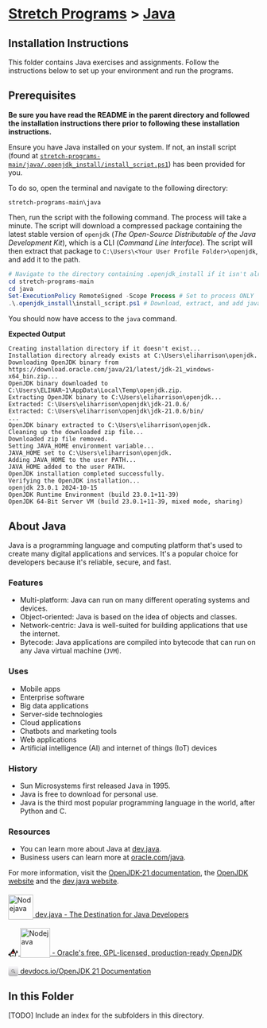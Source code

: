 # [Stretch Programs](../README.md) > [Java](.)

## Installation Instructions

This folder contains Java exercises and assignments. Follow the instructions below to set up your environment and run the programs.

## Prerequisites

**Be sure you have read the README in the parent directory and followed the installation instructions there prior to following these installation instructions.**

Ensure you have Java installed on your system. If not, an install script (found at [`stretch-programs-main/java/.openjdk_install/install_script.ps1`](./.openjdk_install/install_script.ps1)) has been provided for you.

To do so, open the terminal and navigate to the following directory:

```
stretch-programs-main\java
```

Then, run the script with the following command. The process will take a minute. The script will download a compressed package containing the latest stable version of `openjdk` (*The Open-Source Distributable of the Java Development Kit*), which is a CLI (*Command Line Interface*). The script will then extract that package to `C:\Users\<Your User Profile Folder>\openjdk`, and add it to the path.

```Powershell
# Navigate to the directory containing .openjdk_install if it isn't already
cd stretch-programs-main
cd java
Set-ExecutionPolicy RemoteSigned -Scope Process # Set to process ONLY
.\.openjdk_install\install_script.ps1 # Download, extract, and add java to path
```

You should now have access to the `java` command.

**Expected Output**
```log
Creating installation directory if it doesn't exist...
Installation directory already exists at C:\Users\eliharrison\openjdk.                                                        Downloading OpenJDK binary from https://download.oracle.com/java/21/latest/jdk-21_windows-x64_bin.zip...                                                        OpenJDK binary downloaded to C:\Users\ELIHAR~1\AppData\Local\Temp\openjdk.zip.
Extracting OpenJDK binary to C:\Users\eliharrison\openjdk...
Extracted: C:\Users\eliharrison\openjdk\jdk-21.0.6/
Extracted: C:\Users\eliharrison\openjdk\jdk-21.0.6/bin/
...
OpenJDK binary extracted to C:\Users\eliharrison\openjdk.
Cleaning up the downloaded zip file...
Downloaded zip file removed.
Setting JAVA_HOME environment variable...
JAVA_HOME set to C:\Users\eliharrison\openjdk.
Adding JAVA_HOME to the user PATH...
JAVA_HOME added to the user PATH.
OpenJDK installation completed successfully.
Verifying the OpenJDK installation...
openjdk 23.0.1 2024-10-15
OpenJDK Runtime Environment (build 23.0.1+11-39)
OpenJDK 64-Bit Server VM (build 23.0.1+11-39, mixed mode, sharing)
```

## About Java

Java is a programming language and computing platform that's used to create many digital applications and services. It's a popular choice for developers because it's reliable, secure, and fast.

### Features
- Multi-platform: Java can run on many different operating systems and devices.
- Object-oriented: Java is based on the idea of objects and classes.
- Network-centric: Java is well-suited for building applications that use the internet.
- Bytecode: Java applications are compiled into bytecode that can run on any Java virtual machine (`JVM`).

### Uses
- Mobile apps
- Enterprise software
- Big data applications
- Server-side technologies
- Cloud applications
- Chatbots and marketing tools
- Web applications
- Artificial intelligence (AI) and internet of things (IoT) devices

### History
- Sun Microsystems first released Java in 1995.
- Java is free to download for personal use.
- Java is the third most popular programming language in the world, after Python and C.

### Resources
- You can learn more about Java at [dev.java](https://dev.java).
- Business users can learn more at [oracle.com/java](https://oracle.com/java).

For more information, visit the [OpenJDK-21 documentation](https://devdocs.io/openjdk~21/), the [OpenJDK website](https://openjdk.org/) and the [dev.java website](https://dev.java/).

[<img src="https://dev.java/assets/images/java-logo-vector.png" alt="Nodejava" width="50" style="position: relative; top: 5px;"/> dev.java - The Destination for Java Developers](https://dev.java/)

[<img src="data:image/png;base64,iVBORw0KGgoAAAANSUhEUgAAABAAAAAQCAYAAAAf8/9hAAAAaUlEQVR4Ac2SgQqAQAhD/fT9+TIbsQjJCuAGQ4DbU+VieVF+LwD8BVCwg3AY7gGasJEecK9pC4xWY7rCJZviCUA3fQqg3I8uGlMqR0iWBB9cmzf1AN/Jus0BDjmbOzRwXe/T1/V7xHLaAKIBvWKLs4qAAAAAAElFTkSuQmCC" alt="Nodejava" width="20" style="position: relative; top: 5px;"/> <img src="https://openjdk.org/images/openjdk.png" alt="Nodejava" width="60" style="position: relative; top: 5px;"/> - Oracle's free, GPL-licensed, production-ready OpenJDK](https://openjdk.org/)

[<img src="data:image/png;base64,iVBORw0KGgoAAAANSUhEUgAAABwAAAAcCAMAAABF0y+mAAAALVBMVEXr6u1HcEyxsLLMzM7Hxsj29fi9vL719Pfa2dvR0NLHxsjj4uRjYmObmpx/f4AKPt7WAAAABnRSTlP+APwhe5cWoVzqAAAAyUlEQVQokX2TiRKDIAxEl5tw+P+f20QkYi3dQCD7AuM4CmNcQHoJwRkD499kyBu4HUvJIexhQE1AGjHGlditEDTTqpfxQ/Wa3y57VYVaaCmF3oVtrR2lPvDNbKbehOZ6pow81ayY/aiZbdGEbMd27kq7eqVBTyokvetxrfT3I6+QrpAH4iRwWiDd9naqq0EgVS7WUmSqzgKH+FVEhYXukEG2a43CWee5kDoM9/oP4x/BxxLHmKtWHm5/0MFsqeMv3jhv4yus59/hA3J6FbvGnM0BAAAAAElFTkSuQmCC" alt="Nodejava" width="20" style="position: relative; top: 5px;"/> devdocs.io/OpenJDK 21 Documentation](https://devdocs.io/openjdk~21/)

## In this Folder

[TODO] Include an index for the subfolders in this directory.
